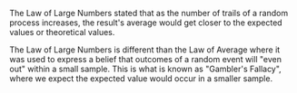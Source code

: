 The Law of Large Numbers stated that as the number of trails of a random process increases, the result's average would get closer to the expected values or theoretical values. 

The Law of Large Numbers is different than the Law of Average where it was used to express a belief that outcomes of a random event will "even out" within a small sample. This is what is known as "Gambler's Fallacy", where we expect the expected value would occur in a smaller sample.